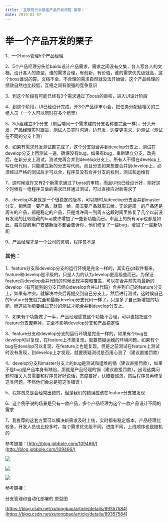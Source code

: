 ```yaml
---
title: '互联网行业最佳产品开发流程 推荐！'
date: 2019-03-07
---   
```

# 举一个产品开发的**栗子**

1、一个boss管理5个产品经理

2、5个产品经理分头给baidu设计产品需求，需求之间没有交集，各人写各人的文档，设计各人的原型，谁的需求合理，有创新，有价值，谁的需求优先级就高，这个boss谁说的算。文档不全、不合理的需求自然就没法开始做，这个产品经理的绩效自然也比较低，互相之间有很强的竞争意识

3、到这个阶段有可能已经有3个需求通过了boss的审核，进入UI设计阶段

4、到这个阶段，UI已经设计完成，开3个产品评审小会，把任务分配给相关的三组人员（一个人可以同时在多个组里）

5、3小组建立3个分支（前后端同一个需求建的分支名称要完全一样），分头开发，产品经理实时跟进，测试人员实时沟通，边开发，边变更需求、边测试（测试在不同的分支上测）

6、如果有需求开发测试都完成了，这个分支就合并到develop分支上，测试在develop分支上再测试一遍，确保没有bug，如果有bug，重新建立分支，改完后，在新分支上测试，测试完再合并到develop分支上。所有人不得在develop上写任何代码，只能建立新的分支写代码，而且分支如果想要合并到develop上，必须经过严格的测试后才可以合，程序员没有合并分支的权利，测试和运维有

7、这时候或许又有2个新需求通过了boss的审核，而且UI也已经设计好，刚好这个时候有一组程序员做的需求已经通过测试，可以直接应对新需求了

8、develop本身就是一个很稳定的版本，可以随时从develop分支合并到master分支，销售周一要产品，就周一给，周五要产品就周五给。无论是周一的产品还是周五的产品，都是稳定的产品，只是或许周一到周五这段时间里修复了几个以前没有发现的比较隐藏的bug或许增加了一些新功能而已。市面上的所有app也都是如此，每次提醒用户安装新版本都会告诉你，他们修复了一些bug，增加了一些新功能

9、产品经理才是一个公司的灵魂，程序员不是

### 其他：

1、feature分支和develop分支的运行环境是完全一样的，其实在git软件看来，feature和develop是平级的，只是人为的认为develop更高级些而已。为保证feature向develop合并代码的时候出现冲突和覆盖，可以在合并前先将最新的develop（有可能别的分支已经向develop合并过代码）合并到自己的feature分支上，如果有冲突，就解决冲突后再提交到自己分支上，然后进行测试，这时候自己的feature分支就完全和最新develop分支代码一样了，只是多了自己新增加的功能，而这些功能要经过充分的测试才能合并到develop分支上。

2、如果有个功能做了一半，产品经理感觉这个功能不合理，可以直接把这个feature分支废弃掉，完全不影响develop分支和产品稳定性

3、feature分支和develop分支的运行环境是完全一样的，如果有个bug在develop可以复现，在feature上不能复现，就要质疑运维的环境问题。如果有个bug在develop可以复现，在feature上也能复现，但是之前测试在feature上测试时没有发现，到develop上才发现，就要质疑测试是否用心测了（建议直接罚款）

4、develop分支和master分支上的bug是测试和运维的锅（建议直接罚款），如果不是bug是产品本身有缺陷，那就是产品经理的锅（建议直接罚款）。出现这类问题时相关人员需要和程序员好好说话，态度要好，认错要诚恳，然后程序员再修复这类问题，不然他们会总是犯这类错误！

5、程序员总是会经常出错的，但是我们的错误应该在feature分支被发现

6、这个例子说的场景是只有一款产品，多个产品经理为这个一款产品设计不同的需求

7、我推荐的这套方案可以解决新需求及时上线，实时都有稳定版本，产品经理比较多，开发人员也比较多时，每个需求优先级不同，进度不同，上线顺序也是随机的

参考链接：[http://blog.jobbole.com/109466/](http://blog.jobbole.com/109466/)

![](https://img-blog.csdnimg.cn/20190307140555191.jpg)

![](https://img-blog.csdnimg.cn/20190307140611281.jpg)

![](https://img-blog.csdnimg.cn/20190307140629747.jpg)

参考链接：

分支管理和自动化部署的 原型图

[https://blog.csdn.net/xutongbao/article/details/89357584](https://blog.csdn.net/xutongbao/article/details/89357584)